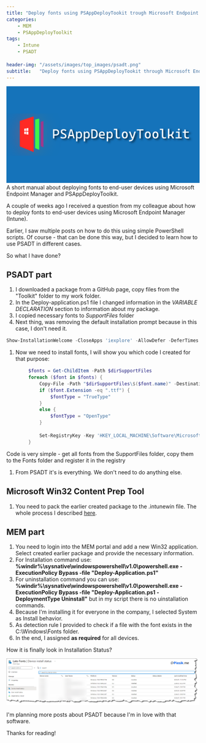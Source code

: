 ```yaml
---
title: "Deploy fonts using PSAppDeployTookit trough Microsoft Endpoint Manager"
categories:
    - MEM
    - PSAppDeployToolkit
tags:
    - Intune
    - PSADT

header-img: "/assets/images/top_images/psadt.png"
subtitle:   "Deploy fonts using PSAppDeployTookit through Microsoft Endpoint Manager"
---
```


![Deploy fonts using PSAppDeployTookit through Microsoft Endpoint Manager](/assets/images/top_images/psadt.png)A short manual about deploying fonts to end-user devices using Microsoft Endpoint Manager and PSAppDeployToolkit.

A couple of weeks ago I received a question from my colleague about how to deploy fonts to end-user devices using Microsoft Endpoint Manager (Intune).

Earlier, I saw multiple posts on how to do this using simple PowerShell scripts. Of course - that can be done this way, but I decided to learn how to use PSADT in different cases.

So what I have done?

## PSADT part

1) I downloaded a package from a GitHub page, copy files from the "Toolkit" folder to my work folder.
2) In the Deploy-application.ps1 file I changed information in the *VARIABLE DECLARATION* section to information about my package.
3) I copied necessary fonts to *SupportFiles* folder
4) Next thing, was removing the default installation prompt because in this case, I don't need it.

```powershell
Show-InstallationWelcome -CloseApps 'iexplore' -AllowDefer -DeferTimes 3 -CheckDiskSpace -PersistPrompt
```

1) Now we need to install fonts, I will show you which code I created for that purpose:

```powershell
        $fonts = Get-ChildItem -Path $dirSupportFiles
        foreach ($font in $fonts) {
            Copy-File -Path "$dirSupportFiles\$($font.name)" -Destination "$envWindir\Fonts\$($font.name)"
            if ($font.Extension -eq ".ttf") {
                $fontType = "TrueType"
            }
            else {
                $fontType = "OpenType"
            }

            Set-RegistryKey -Key 'HKEY_LOCAL_MACHINE\Software\Microsoft\Windows NT\CurrentVersion\Fonts' -Name "$($font.baseName) $($fontType)" -Value $font.name -Type String
        }
```

Code is very simple - get all fonts from the SupportFiles folder, copy them to the Fonts folder and register it in the registry

1) From PSADT it's is everything. We don't need to do anything else.

## Microsoft Win32 Content Prep Tool

1) You need to pack the earlier created package to the .intunewin file. The whole process I described [here](https://www.piesik.me/2019/09/06/Azure-Information-Protection-as-Win32App/#).

## MEM part

1) You need to login into the MEM portal and add a new Win32 application. Select created earlier package and provide the necessary information.
2) For Installation command use: **%windir%\sysnative\windowspowershell\v1.0\powershell.exe -ExecutionPolicy Bypass -file "Deploy-Application.ps1"**
3) For uninstallation command you can use: **%windir%\sysnative\windowspowershell\v1.0\powershell.exe -ExecutionPolicy Bypass -file "Deploy-Application.ps1 -DeploymentType Uninstall"** but in my script there is no uinstallation commands.
4) Because I'm installing it for everyone in the company, I selected System as Install behavior.
5) As detection rule I provided to check if a file with the font exists in the C:\Windows\Fonts folder.
6) In the end, I assigned **as required** for all devices.

How it is finally look in Installation Status?

![Deploy fonts using PSAppDeployTookit through Microsoft Endpoint Manager](/assets/images/posts/2021/DeployingFontsUsingPSADT/01.png)

I'm planning more posts about PSADT because I'm in love with that software.

Thanks for reading!
